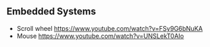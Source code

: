 ## Embedded Systems
- Scroll wheel
  https://www.youtube.com/watch?v=FSy9G6bNuKA
- Mouse
  https://www.youtube.com/watch?v=UNSLekT0AIo